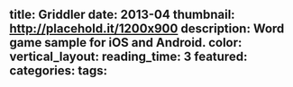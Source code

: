 title: Griddler
date: 2013-04
thumbnail: http://placehold.it/1200x900
description: Word game sample for iOS and Android.
color:
vertical_layout:
reading_time: 3
featured:
categories:
tags:
---
